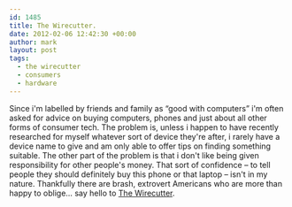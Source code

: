 ```yaml
---
id: 1485
title: The Wirecutter.
date: 2012-02-06 12:42:30 +00:00
author: mark
layout: post
tags:
  - the wirecutter
  - consumers
  - hardware
---
```

Since i'm labelled by friends and family as &#8220;good with computers&#8221; i'm often asked for advice on buying computers, phones and just about all other forms of consumer tech. The problem is, unless i happen to have recently researched for myself whatever sort of device they're after, i rarely have a device name to give and am only able to offer tips on finding something suitable. The other part of the problem is that i don't like being given responsibility for other people's money. That sort of confidence &#8211; to tell people they should definitely buy this phone or that laptop &#8211; isn't in my nature. Thankfully there are brash, extrovert Americans who are more than happy to oblige&#8230; say hello to [The Wirecutter](http://thewirecutter.com/).

